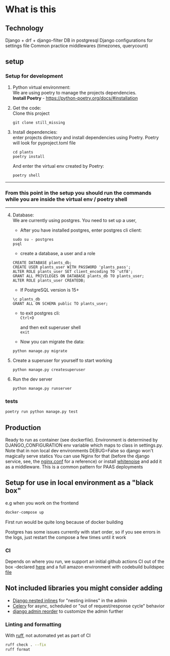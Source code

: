 # What is this

## Technology

Django + drf + django-filter
DB in postgresql
Django configurations for settings file
Common practice middlewares (timezones, querycount)

## setup
### Setup for development

1. Python virtual environment:   
We are using poetry to manage the projects dependencies.   
   **Install Poetry** - https://python-poetry.org/docs/#installation
        

2. Get the code:    
Clone this project    
   ```
   git clone still_missing
   ```
   

3. Install dependencies:    
enter projects directory and install dependencies using Poetry. Poetry will look for pyproject.toml file
    ```
    cd plants
    poetry install
    ```
   And enter the virtual env created by Poetry:
   ```
   poetry shell
   ```
   
---
### From this point in the setup you should run the commands while you are inside the virtual env / poetry shell 

---

4. Database:    
We are currently using postgres. You need to set up a user,
   * After you have installed postgres, enter postgres cli client:    
   ```
   sudo su - postgres
   psql
   ```
   * create a database, a user and a role
    ```
    CREATE DATABASE plants_db;
    CREATE USER plants_user WITH PASSWORD 'plants_pass';
    ALTER ROLE plants_user SET client_encoding TO 'utf8';
    GRANT ALL PRIVILEGES ON DATABASE plants_db TO plants_user;
    ALTER ROLE plants_user CREATEDB;
   ```
   * If PostgreSQL version is 15+
   ```
   \c plants_db
   GRANT ALL ON SCHEMA public TO plants_user;
   ```
   * to exit postgres cli:   
   `Ctrl+D`
   
     and then exit superuser shell   
   `exit`
   * Now you can migrate the data:
   ```   
   python manage.py migrate   
   ```   

5. Create a superuser for yourself to start working
    ```
    python manage.py createsuperuser 
   ```

6. Run the dev server
    ```
   python manage.py runserver
   ```
 
### tests

```bash
poetry run python manage.py test
```
## Production

Ready to run as container (see dockerfile). Environment is determined by DJANGO_CONFIGURATION env variable
which maps to class in settings.py. Note that in non local dev environments DEBUG=False so django won't magically serve statics
You can use Nginx for that (before the django service, see, the [nginx.conf](./ecs/nginx.conf) for a reference)
or install [whitenoise](https://whitenoise.evans.io/) and add it as a middleware. This is a common pattern for PAAS deployments

## Setup for use in local environment as a "black box"
e.g when you work on the frontend

```bash
docker-compose up
```
First run would be quite long because of docker building

Postgres has some issues currently with start order, so if you see errors in the logs,
just restart the compose a few times until it work


### CI
Depends on where you run, we support an initial github actions CI out of the box -declared [here](./.github/workflows/ci.yml) and 
a full amazon environment with codebuild buildspec [file](./ecs/buildspec.yml) 

## Not included libraries you might consider adding
* [Django nested inlines](https://github.com/s-block/django-nested-inline) for "nesting inlines" in the admin
* [Celery](https://docs.celeryq.dev/en/stable/) for async, scheduled or "out of request/response cycle" behavior
* [django admin reorder](https://pypi.org/project/django-modeladmin-reorder/) to customize the admin further

### Linting and formatting

With [ruff](https://github.com/astral-sh/ruff), not automated yet as part of CI

```bash
ruff check . --fix
ruff format
```
